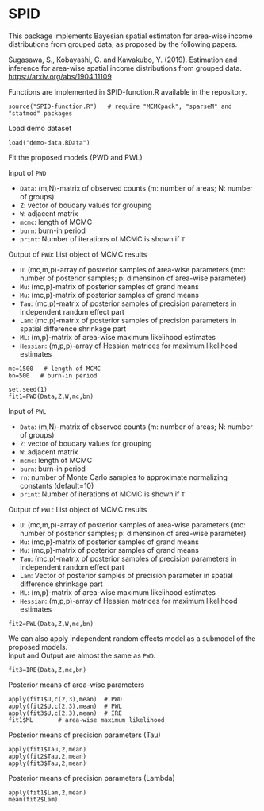 # SPID
This package implements Bayesian spatial estimaton for area-wise income distributions from grouped data, as proposed by the following papers.

Sugasawa, S., Kobayashi, G. and Kawakubo, Y. (2019). Estimation and inference for area-wise spatial income distributions from grouped data. https://arxiv.org/abs/1904.11109

Functions are implemented in SPID-function.R available in the repository.

```{r}
source("SPID-function.R")   # require "MCMCpack", "sparseM" and "statmod" packages
```

Load demo dataset
```{r}
load("demo-data.RData")
```

Fit the proposed models (PWD and PWL)

Input of `PWD` 

- `Data`: (m,N)-matrix of observed counts (m: number of areas; N: number of groups)
- `Z`: vector of boudary values for grouping 
- `W`: adjacent matrix
- `mcmc`: length of MCMC 
- `burn`: burn-in period
- `print`: Number of iterations of MCMC is shown if `T`

Output of `PWD`: List object of MCMC results

- `U`: (mc,m,p)-array of posterior samples of area-wise parameters (mc: number of posterior samples; p: dimensinon of area-wise parameter)
- `Mu`: (mc,p)-matrix of posterior samples of grand means
- `Mu`: (mc,p)-matrix of posterior samples of grand means
- `Tau`: (mc,p)-matrix of posterior samples of precision parameters in independent random effect part
- `Lam`: (mc,p)-matrix of posterior samples of precision parameters in spatial difference shrinkage part
- `ML`: (m,p)-matrix of area-wise maximum likelihood estimates 
- `Hessian`: (m,p,p)-array of Hessian matrices for maximum likelihood estimates

```{r}
mc=1500   # length of MCMC
bn=500   # burn-in period

set.seed(1)
fit1=PWD(Data,Z,W,mc,bn)
```

Input of `PWL` 

- `Data`: (m,N)-matrix of observed counts (m: number of areas; N: number of groups)
- `Z`: vector of boudary values for grouping 
- `W`: adjacent matrix
- `mcmc`: length of MCMC 
- `burn`: burn-in period
- `rn`: number of Monte Carlo samples to approximate normalizing constants (default=10)
- `print`: Number of iterations of MCMC is shown if `T`

Output of `PWL`: List object of MCMC results

- `U`: (mc,m,p)-array of posterior samples of area-wise parameters (mc: number of posterior samples; p: dimensinon of area-wise parameter)
- `Mu`: (mc,p)-matrix of posterior samples of grand means
- `Mu`: (mc,p)-matrix of posterior samples of grand means
- `Tau`: (mc,p)-matrix of posterior samples of precision parameters in independent random effect part
- `Lam`: Vector of posterior samples of precision parameter in spatial difference shrinkage part
- `ML`: (m,p)-matrix of area-wise maximum likelihood estimates 
- `Hessian`: (m,p,p)-array of Hessian matrices for maximum likelihood estimates

```{r}
fit2=PWL(Data,Z,W,mc,bn)
```

We can also apply independent random effects model as a submodel of the proposed models.  
Input and Output are almost the same as `PWD`.
```{r}
fit3=IRE(Data,Z,mc,bn)
```

Posterior means of area-wise parameters 
```{r}
apply(fit1$U,c(2,3),mean)  # PWD
apply(fit2$U,c(2,3),mean)  # PWL   
apply(fit3$U,c(2,3),mean)  # IRE
fit1$ML       # area-wise maximum likelihood  
```

Posterior means of precision parameters (Tau) 
```{r}
apply(fit1$Tau,2,mean)   
apply(fit2$Tau,2,mean)
apply(fit3$Tau,2,mean)
```

Posterior means of precision parameters (Lambda) 
```{r}
apply(fit1$Lam,2,mean)
mean(fit2$Lam)
```







